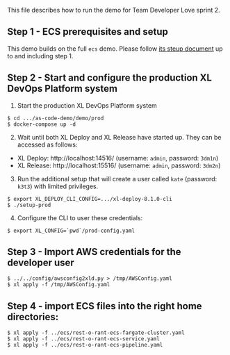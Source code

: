 This file describes how to run the demo for Team Developer Love sprint 2.

## Step 1 - ECS prerequisites and setup

This demo builds on the full `ecs` demo. Please follow [its steup document](../ecs/README.md) up to and including step 1.

## Step 2 - Start and configure the production XL DevOps Platform system


1. Start the production XL DevOps Platform system
```
$ cd .../as-code-demo/demo/prod
$ docker-compose up -d
```

2. Wait until both XL Deploy and XL Release have started up. They can be accessed as follows:
  * XL Deploy: http://localhost:14516/ (username: `admin`, password: `3dm1n`)
  * XL Release: http://localhost:15516/ (username: `admin`, password: `3dm2n`)

3. Run the additional setup that will create a user called `kate` (password: `k3t3`) with limited privileges.
```
$ export XL_DEPLOY_CLI_CONFIG=.../xl-deploy-8.1.0-cli
$ ./setup-prod
```

4.  Configure the CLI to user these credentials:

```
$ export XL_CONFIG=`pwd`/prod-config.yaml
```

## Step 3 - Import AWS credentials for the developer user

```
$ ../../config/awsconfig2xld.py > /tmp/AWSConfig.yaml
$ xl apply -f /tmp/AWSConfig.yaml
```

## Step 4 - import ECS files into the right home directories:
```
$ xl apply -f ../ecs/rest-o-rant-ecs-fargate-cluster.yaml
$ xl apply -f ../ecs/rest-o-rant-ecs-service.yaml
$ xl apply -f ../ecs/rest-o-rant-ecs-pipeline.yaml
```
